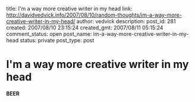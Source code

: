 title: I'm a way more creative writer in my head
link: http://davidvedvick.info/2007/08/10/random-thoughts/im-a-way-more-creative-writer-in-my-head/
author: vedvick
description: 
post_id: 281
created: 2007/08/10 23:15:24
created_gmt: 2007/08/11 05:15:24
comment_status: open
post_name: im-a-way-more-creative-writer-in-my-head
status: private
post_type: post

# I'm a way more creative writer in my head

**BEER**